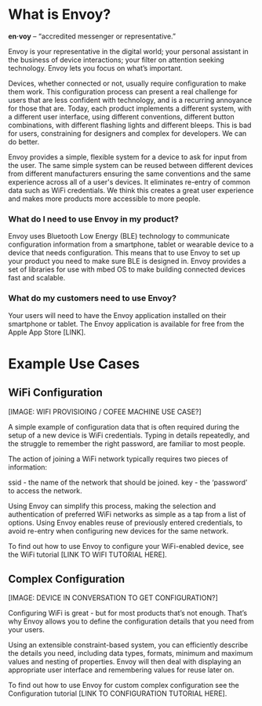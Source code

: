 # What is Envoy?

**en·voy** – “accredited messenger or representative.”

Envoy is your representative in the digital world; your personal assistant in the business of device interactions; your filter on attention seeking technology. Envoy lets you focus on what’s important.

Devices, whether connected or not, usually require configuration to make them work. This configuration process can present a real challenge for users that are less confident with technology, and is a recurring annoyance for those that are. Today, each product implements a different system, with a different user interface, using different conventions, different button combinations, with different flashing lights and different bleeps. This is bad for users, constraining for designers and complex for developers. We can do better.

Envoy provides a simple, flexible system for a device to ask for input from the user. The same simple system can be reused between different devices from different manufacturers ensuring the same conventions and the same experience across all of a user's devices. It eliminates re-entry of common data such as WiFi credentials. We think this creates a great user experience and makes more products more accessible to more people.


### What do I need to use Envoy in my product?

Envoy uses Bluetooth Low Energy (BLE) technology to communicate configuration information from a smartphone, tablet or wearable device to a device that needs configuration. This means that to use Envoy to set up your product you need to make sure BLE is designed in. Envoy provides a set of libraries for use with mbed OS to make building connected devices fast and scalable.

### What do my customers need to use Envoy?

Your users will need to have the Envoy application installed on their smartphone or tablet. The Envoy application is available for free from the Apple App Store [LINK]. 


# Example Use Cases

## WiFi Configuration

[IMAGE: WIFI PROVISIOING / COFEE MACHINE USE CASE?]

A simple example of configuration data that is often required during the setup of a new device is WiFi credentials. Typing in details repeatedly, and the struggle to remember the right password, are familiar to most people.

The action of joining a WiFi network typically requires two pieces of information:

ssid - the name of the network that should be joined.
key - the ‘password’ to access the network. 

Using Envoy can simplify this process, making the selection and authentication of preferred WiFi networks as simple as a tap from a list of options. Using Envoy enables reuse of previously entered credentials, to avoid re-entry when configuring new devices for the same network.

To find out how to use Envoy to configure your WiFi-enabled device, see the WiFi tutorial [LINK TO WIFI TUTORIAL HERE].


## Complex Configuration

[IMAGE: DEVICE IN CONVERSATION TO GET CONFIGURATION?]

Configuring WiFi is great - but for most products that’s not enough. That’s why Envoy allows you to define the configuration details that you need from your users. 

Using an extensible constraint-based system, you can efficiently describe the details you need, including data types, formats, minimum and maximum values and nesting of properties. Envoy will then deal with displaying an appropriate user interface and remembering values for reuse later on.

To find out how to use Envoy for custom complex configuration see the Configuration tutorial [LINK TO CONFIGURATION TUTORIAL HERE].